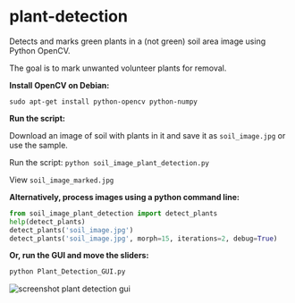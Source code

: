 # plant-detection
Detects and marks green plants in a (not green) soil area image using Python OpenCV.

The goal is to mark unwanted volunteer plants for removal.

__Install OpenCV on Debian:__
```
sudo apt-get install python-opencv python-numpy
```
__Run the script:__

Download an image of soil with plants in it and save it as `soil_image.jpg` or use the sample.

Run the script: `python soil_image_plant_detection.py`

View `soil_image_marked.jpg`

__Alternatively, process images using a python command line:__
```python
from soil_image_plant_detection import detect_plants
help(detect_plants)
detect_plants('soil_image.jpg')
detect_plants('soil_image.jpg', morph=15, iterations=2, debug=True)
```

__Or, run the GUI and move the sliders:__
```python
python Plant_Detection_GUI.py
```
![screenshot plant detection gui](https://cloud.githubusercontent.com/assets/12681652/15560938/a63cae28-22a5-11e6-88f1-cf09235a0e84.png)
